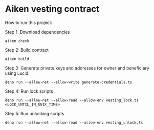 # Aiken vesting contract

How to run this project:

Step 1: Download dependencies

```
aiken check
```

Step 2:  Build contract

```
aiken build
```

Step 3: Generate private keys and addresses for owner and beneficiary using Lucid

```
deno run --allow-net --allow-write generate-credentials.ts
```

Step 4: Run lock scripts
```
deno run --allow-net --allow-read --allow-env vesting_lock.ts <LOCK_UNTIL_IN_UNIX_TIME>
```

Step 5: Run unlocking scripts
```
deno run --allow-net --allow-read --allow-env vesting_unlock.ts
```